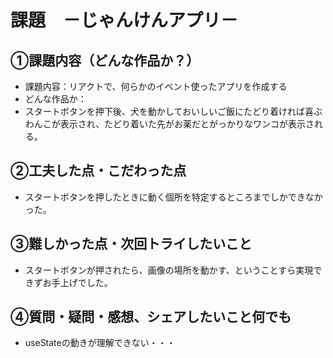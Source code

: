 # 課題　－じゃんけんアプリ－
## ①課題内容（どんな作品か？）
- 課題内容：リアクトで、何らかのイベント使ったアプリを作成する
- どんな作品か：
- スタートボタンを押下後、犬を動かしておいしいご飯にたどり着ければ喜ぶわんこが表示され、たどり着いた先がお薬だとがっかりなワンコが表示される。

## ➁工夫した点・こだわった点
- スタートボタンを押したときに動く個所を特定するところまでしかできなかった。

## ③難しかった点・次回トライしたいこと
- スタートボタンが押されたら、画像の場所を動かす、ということすら実現できずお手上げでした。

## ④質問・疑問・感想、シェアしたいこと何でも
- useStateの動きが理解できない・・・